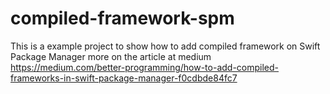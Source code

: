 # compiled-framework-spm

This is a example project to show how to add compiled framework on Swift Package Manager
more on the article at medium https://medium.com/better-programming/how-to-add-compiled-frameworks-in-swift-package-manager-f0cdbde84fc7
